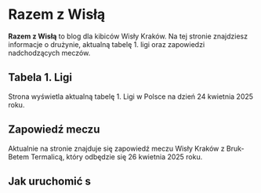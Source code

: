 # Razem z Wisłą

**Razem z Wisłą** to blog dla kibiców Wisły Kraków. Na tej stronie znajdziesz informacje o drużynie, aktualną tabelę 1. ligi oraz zapowiedzi nadchodzących meczów.

## Tabela 1. Ligi

Strona wyświetla aktualną tabelę 1. Ligi w Polsce na dzień 24 kwietnia 2025 roku.

## Zapowiedź meczu

Aktualnie na stronie znajduje się zapowiedź meczu Wisły Kraków z Bruk-Betem Termalicą, który odbędzie się 26 kwietnia 2025 roku.

## Jak uruchomić s
